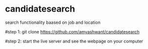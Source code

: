 # candidatesearch
search functionality baased on job and location

#step 1:
git clone https://github.com/amyashwant/candidatesearch

#step 2:
start the live server and see the webpage on your computer
